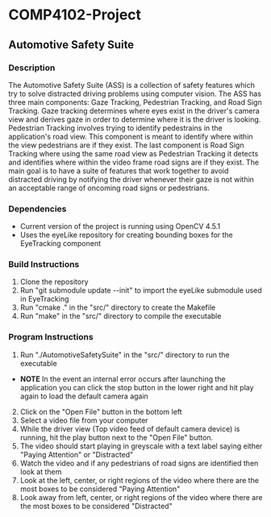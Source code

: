 # COMP4102-Project
## Automotive Safety Suite
### Description
The Automotive Safety Suite (ASS) is a collection of safety features which try to solve distracted driving problems using computer vision. The ASS has three main components: Gaze Tracking, Pedestrian Tracking, and Road Sign Tracking. Gaze tracking determines where eyes exist in the driver's camera view and derives gaze in order to determine where it is the driver is looking. Pedestrian Tracking involves trying to identify pedestrains in the application's road view. This component is meant to identify where within the view pedestrians are if they exist. The last component is Road Sign Tracking where using the same road view as Pedestrian Tracking it detects and identifies where within the video frame road signs are if they exist. The main goal is to have a suite of features that work together to avoid distracted driving by notifying the driver whenever their gaze is not within an acceptable range of oncoming road signs or pedestrians.

### Dependencies
* Current version of the project is running using OpenCV 4.5.1
* Uses the eyeLike repository for creating bounding boxes for the EyeTracking component

### Build Instructions
1. Clone the repository
2. Run "git submodule update --init" to import the eyeLike submodule used in EyeTracking
3. Run "cmake ." in the "src/" directory to create the Makefile
4. Run "make" in the "src/" directory to compile the executable

### Program Instructions
1. Run "./AutomotiveSafetySuite" in the "src/" directory to run the executable
  * **NOTE** In the event an internal error occurs after launching the application you can click the stop button in the lower right and hit play again to load the default camera again
2. Click on the "Open File" button in the bottom left
3. Select a video file from your computer
4. While the driver view (Top video feed of default camera device) is running, hit the play button next to the "Open File" button.
5. The video should start playing in greyscale with a text label saying either "Paying Attention" or "Distracted"
6. Watch the video and if any pedestrians of road signs are identified then look at them
  1. Look at the left, center, or right regions of the video where there are the most boxes to be considered "Paying Attention"
  2. Look away from left, center, or right regions of the video where there are the most boxes to be considered "Distracted"